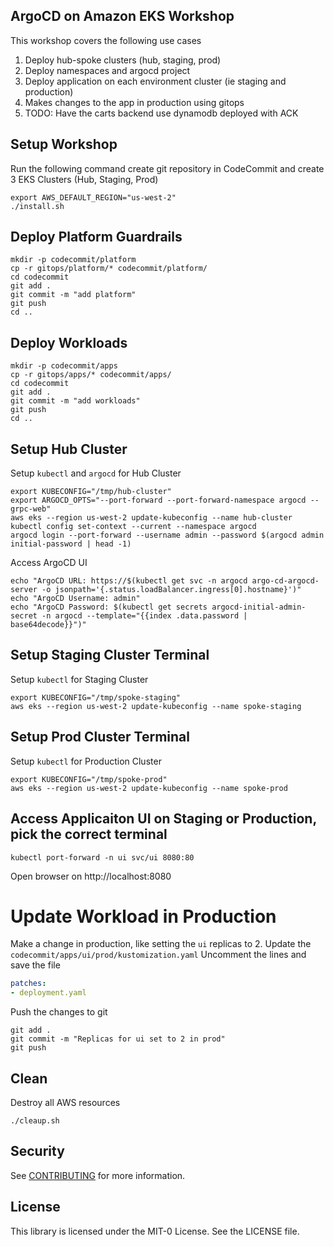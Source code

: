 ## ArgoCD on Amazon EKS Workshop

This workshop covers the following use cases

1. Deploy hub-spoke clusters (hub, staging, prod)
1. Deploy namespaces and argocd project
1. Deploy application on each environment cluster (ie staging and production)
1. Makes changes to the app in production using gitops
1. TODO: Have the carts backend use dynamodb deployed with ACK

## Setup Workshop

Run the following command create git repository in CodeCommit and create 3 EKS Clusters (Hub, Staging, Prod)
```shell
export AWS_DEFAULT_REGION="us-west-2"
./install.sh
```

## Deploy Platform Guardrails

```shell
mkdir -p codecommit/platform
cp -r gitops/platform/* codecommit/platform/
cd codecommit
git add .
git commit -m "add platform"
git push
cd ..
```

## Deploy Workloads

```shell
mkdir -p codecommit/apps
cp -r gitops/apps/* codecommit/apps/
cd codecommit
git add .
git commit -m "add workloads"
git push
cd ..
```


## Setup Hub Cluster
Setup `kubectl` and `argocd` for Hub Cluster
```shell
export KUBECONFIG="/tmp/hub-cluster"
export ARGOCD_OPTS="--port-forward --port-forward-namespace argocd --grpc-web"
aws eks --region us-west-2 update-kubeconfig --name hub-cluster
kubectl config set-context --current --namespace argocd
argocd login --port-forward --username admin --password $(argocd admin initial-password | head -1)
```
Access ArgoCD UI
```shell
echo "ArgoCD URL: https://$(kubectl get svc -n argocd argo-cd-argocd-server -o jsonpath='{.status.loadBalancer.ingress[0].hostname}')"
echo "ArgoCD Username: admin"
echo "ArgoCD Password: $(kubectl get secrets argocd-initial-admin-secret -n argocd --template="{{index .data.password | base64decode}}")"
```

## Setup Staging Cluster Terminal
Setup `kubectl` for Staging Cluster
```shell
export KUBECONFIG="/tmp/spoke-staging"
aws eks --region us-west-2 update-kubeconfig --name spoke-staging
```

## Setup Prod Cluster Terminal
Setup `kubectl` for Production Cluster
```shell
export KUBECONFIG="/tmp/spoke-prod"
aws eks --region us-west-2 update-kubeconfig --name spoke-prod
```

## Access Applicaiton UI on Staging or Production, pick the correct terminal
```shell
kubectl port-forward -n ui svc/ui 8080:80
```
Open browser on http://localhost:8080


# Update Workload in Production

Make a change in production, like setting the `ui` replicas to 2.
Update the `codecommit/apps/ui/prod/kustomization.yaml`
Uncomment the lines and save the file
```yaml
patches:
- deployment.yaml
```
Push the changes to git
```shell
git add .
git commit -m "Replicas for ui set to 2 in prod"
git push
```


## Clean
Destroy all AWS resources
```shell
./cleaup.sh
```

## Security

See [CONTRIBUTING](CONTRIBUTING.md#security-issue-notifications) for more information.

## License

This library is licensed under the MIT-0 License. See the LICENSE file.
